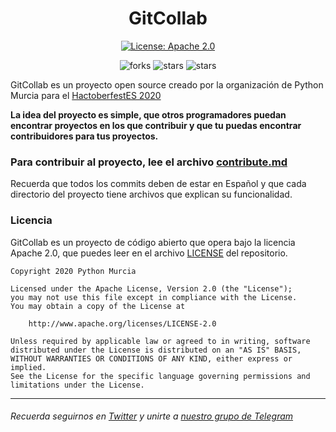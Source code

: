 <h1 align="center">GitCollab</h1>
<p align="center">
  <a href="https://github.com/pythonmurcia/gitcollab/blob/master/LICENSE" target="_blank">
    <img alt="License: Apache 2.0" src="https://img.shields.io/hexpm/l/plug?color=gre&label=LICENSE"/>
  </a>
</p>
<p align="center">
    <img alt="forks" src="https://img.shields.io/github/forks/pythonmurcia/gitcollab?label=Forks&style=social"/>
    <img alt="stars" src="https://img.shields.io/github/stars/pythonmurcia/gitcollab?style=social"/>
    <img alt="stars" src="https://img.shields.io/github/watchers/pythonmurcia/gitcollab?style=social"/>
</p>


GitCollab es un proyecto open source creado por la organización de Python Murcia para el [HactoberfestES 2020](https://hacktoberfest.es.python.org/)

**La idea del proyecto es simple, que otros  programadores puedan encontrar proyectos en los que contribuir y que tu puedas encontrar contribuidores para tus proyectos.**

### Para contribuir al proyecto, lee el archivo [contribute.md](https://github.com/pythonmurcia/gitcollab/blob/master/contribute.md)

Recuerda que todos los commits deben de estar en Español y que cada directorio del proyecto tiene archivos que explican su funcionalidad.

### Licencia

GitCollab es un proyecto de código abierto que opera bajo la licencia Apache 2.0, que puedes leer en el archivo [LICENSE](https://github.com/pythonmurcia/gitcollab/blob/master/LICENSE) del repositorio.
```
Copyright 2020 Python Murcia

Licensed under the Apache License, Version 2.0 (the "License");
you may not use this file except in compliance with the License.
You may obtain a copy of the License at

    http://www.apache.org/licenses/LICENSE-2.0

Unless required by applicable law or agreed to in writing, software
distributed under the License is distributed on an "AS IS" BASIS,
WITHOUT WARRANTIES OR CONDITIONS OF ANY KIND, either express or implied.
See the License for the specific language governing permissions and
limitations under the License.
```
---

###### Recuerda seguirnos en [Twitter](https://twitter.com/pythonmurcia) y unirte a [nuestro grupo de Telegram](https://t.me/pythonmurcia)
